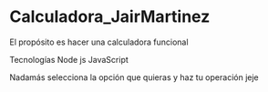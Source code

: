 # Calculadora_JairMartinez

El propósito es hacer una calculadora funcional

Tecnologías
Node js
JavaScript

Nadamás selecciona la opción que quieras y haz tu operación jeje
